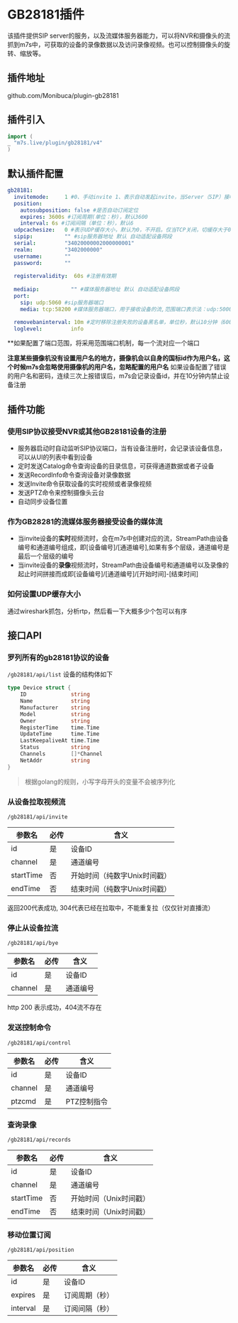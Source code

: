 # GB28181插件

该插件提供SIP server的服务，以及流媒体服务器能力，可以将NVR和摄像头的流抓到m7s中，可获取的设备的录像数据以及访问录像视频。也可以控制摄像头的旋转、缩放等。

## 插件地址

github.com/Monibuca/plugin-gb28181

## 插件引入

```go
import (
_ "m7s.live/plugin/gb28181/v4"
)
```

## 默认插件配置

```yaml
gb28181:
  invitemode:     1 #0、手动invite 1、表示自动发起invite，当Server（SIP）接收到设备信息时，立即向设备发送invite命令获取流,2、按需拉流，既等待订阅者触发
  position:
    autosubposition: false #是否自动订阅定位
    expires: 3600s #订阅周期(单位：秒)，默认3600
    interval: 6s #订阅间隔（单位：秒），默认6
  udpcachesize:   0 #表示UDP缓存大小，默认为0，不开启。仅当TCP关闭，切缓存大于0时才开启
  sipip:          "" #sip服务器地址 默认 自动适配设备网段
  serial:         "34020000002000000001"
  realm:          "3402000000"
  username:       ""
  password:       ""
  
  registervalidity:  60s #注册有效期
  
  mediaip:          "" #媒体服务器地址 默认 自动适配设备网段
  port:
    sip: udp:5060 #sip服务器端口
    media: tcp:58200 #媒体服务器端口，用于接收设备的流,范围端口表示法：udp:50000-60000

  removebaninterval: 10m #定时移除注册失败的设备黑名单，单位秒，默认10分钟（600秒）
  loglevel:         info
```

**如果配置了端口范围，将采用范围端口机制，每一个流对应一个端口

**注意某些摄像机没有设置用户名的地方，摄像机会以自身的国标id作为用户名，这个时候m7s会忽略使用摄像机的用户名，忽略配置的用户名**
如果设备配置了错误的用户名和密码，连续三次上报错误后，m7s会记录设备id，并在10分钟内禁止设备注册

## 插件功能

### 使用SIP协议接受NVR或其他GB28181设备的注册

- 服务器启动时自动监听SIP协议端口，当有设备注册时，会记录该设备信息，可以从UI的列表中看到设备
- 定时发送Catalog命令查询设备的目录信息，可获得通道数据或者子设备
- 发送RecordInfo命令查询设备对录像数据
- 发送Invite命令获取设备的实时视频或者录像视频
- 发送PTZ命令来控制摄像头云台
- 自动同步设备位置

### 作为GB28281的流媒体服务器接受设备的媒体流

- 当invite设备的**实时**视频流时，会在m7s中创建对应的流，StreamPath由设备编号和通道编号组成，即[设备编号]/[通道编号],如果有多个层级，通道编号是最后一个层级的编号
- 当invite设备的**录像**视频流时，StreamPath由设备编号和通道编号以及录像的起止时间拼接而成即[设备编号]/[通道编号]/[开始时间]-[结束时间]

### 如何设置UDP缓存大小

通过wireshark抓包，分析rtp，然后看一下大概多少个包可以有序

## 接口API

### 罗列所有的gb28181协议的设备

`/gb28181/api/list`
设备的结构体如下

```go
type Device struct {
	ID              string
	Name            string
	Manufacturer    string
	Model           string
	Owner           string
	RegisterTime    time.Time
	UpdateTime      time.Time
	LastKeepaliveAt time.Time
	Status          string
	Channels        []*Channel
	NetAddr         string
}
```

> 根据golang的规则，小写字母开头的变量不会被序列化

### 从设备拉取视频流

`/gb28181/api/invite`

| 参数名    | 必传 | 含义                         |
| --------- | ---- | ---------------------------- |
| id        | 是   | 设备ID                       |
| channel   | 是   | 通道编号                     |
| startTime | 否   | 开始时间（纯数字Unix时间戳） |
| endTime   | 否   | 结束时间（纯数字Unix时间戳） |

返回200代表成功, 304代表已经在拉取中，不能重复拉（仅仅针对直播流）

### 停止从设备拉流

`/gb28181/api/bye`

| 参数名  | 必传 | 含义     |
| ------- | ---- | -------- |
| id      | 是   | 设备ID   |
| channel | 是   | 通道编号 |

http 200 表示成功，404流不存在

### 发送控制命令

`/gb28181/api/control`

| 参数名  | 必传 | 含义        |
| ------- | ---- | ----------- |
| id      | 是   | 设备ID      |
| channel | 是   | 通道编号    |
| ptzcmd  | 是   | PTZ控制指令 |

### 查询录像

`/gb28181/api/records`

| 参数名    | 必传 | 含义                                         |
| --------- | ---- | -------------------------------------------- |
| id        | 是   | 设备ID                                       |
| channel   | 是   | 通道编号                                     |
| startTime | 否   | 开始时间（Unix时间戳） |
| endTime   | 否   | 结束时间（Unix时间戳）                   |

### 移动位置订阅

`/gb28181/api/position`

| 参数名   | 必传 | 含义           |
| -------- | ---- | -------------- |
| id       | 是   | 设备ID         |
| expires  | 是   | 订阅周期（秒） |
| interval | 是   | 订阅间隔（秒） |
